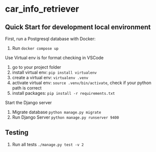 # car_info_retriever
## Quick Start for development local environment

First, run a Postgresql database with Docker:

1. Run `docker compose up`

Use Virtual env is for format checking in VSCode

1. go to your project folder
2. install virtual env: `pip install virtualenv`
3. create a virtual env: `virtualenv .venv`
4. activate virtual env: `source .venv/bin/activate`, check if your python path is correct
5. install packages: `pip install -r requirements.txt`

Start the Django server

1. Migrate database `python manage.py migrate`
2. Run Django Server `python manage.py runserver 9400`


## Testing

1. Run all tests `./manage.py test -v 2`
